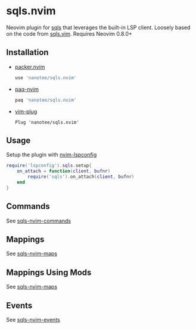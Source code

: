 # sqls.nvim

Neovim plugin for [sqls](https://github.com/lighttiger2505/sqls) that leverages the built-in LSP client. Loosely based on the code from [sqls.vim](https://github.com/lighttiger2505/sqls.vim). Requires Neovim 0.8.0+

## Installation

-   [packer.nvim](https://github.com/wbthomason/packer.nvim)
    ```lua
    use 'nanotee/sqls.nvim'
    ```
-   [paq-nvim](https://github.com/savq/paq-nvim)
    ```lua
    paq 'nanotee/sqls.nvim'
    ```
-   [vim-plug](https://github.com/junegunn/vim-plug)
    ```vim
    Plug 'nanotee/sqls.nvim'
    ```

## Usage

Setup the plugin with [nvim-lspconfig](https://github.com/neovim/nvim-lspconfig)

```lua
require('lspconfig').sqls.setup{
    on_attach = function(client, bufnr)
        require('sqls').on_attach(client, bufnr)
    end
}
```

## Commands

See [sqls-nvim-commands](doc/sqls-nvim.txt#L14)

## Mappings

See [sqls-nvim-maps](doc/sqls-nvim.txt#L54)

## Mappings Using Mods

See [sqls-nvim-maps](doc/sqls-nvim.txt#L65)

## Events

See [sqls-nvim-events](doc/sqls-nvim.txt#L66)
